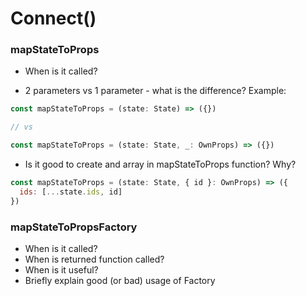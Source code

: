 # Connect()


### mapStateToProps
* When is it called?

* 2 parameters vs 1 parameter - what is the difference?
Example:
```javascript
const mapStateToProps = (state: State) => ({})

// vs

const mapStateToProps = (state: State, _: OwnProps) => ({})
```

* Is it good to create and array in mapStateToProps function? Why?

```javascript
const mapStateToProps = (state: State, { id }: OwnProps) => ({
  ids: [...state.ids, id]
})
```

### mapStateToPropsFactory
* When is it called?
* When is returned function called?
* When is it useful?
* Briefly explain good (or bad) usage of Factory
